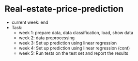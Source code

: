 # Real-estate-price-prediction

- current week: end
- Task:
  + week 1: prepare data, data classification, load, show data
  + week 2: data preprocessing
  + week 3: Set up prediction using linear regression
  + week 4: Set up prediction using linear regression (cont)
  + week 5: Run tests on the test set and report the results
